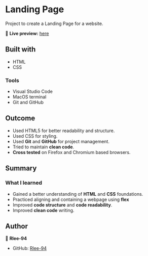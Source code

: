 # Landing Page

Project to create a Landing Page for a website. 

🔗 **Live preview:** [here](https://rlee-94.github.io/Landing-Page/)

## Built with
* HTML
* CSS

### Tools

* Visual Studio Code
* MacOS terminal
* Git and GitHub


## Outcome

* Used HTML5 for better readability and structure.
* Used CSS for styling. 
* Used **Git** and **GitHub** for project management.
* Tried to maintain **clean code**.
* **Cross tested** on Firefox and Chromium based browsers.

## Summary

### What I learned

* Gained a better understanding of **HTML** and **CSS** foundations.
* Practiced aligning and containing a webpage using **flex** 
* Improved **code structure** and **code readability**.
* Improved **clean code** writing.


## Author

👤 **Rlee-94**
* GitHub: [Rlee-94](https://github.com/Rlee-94)